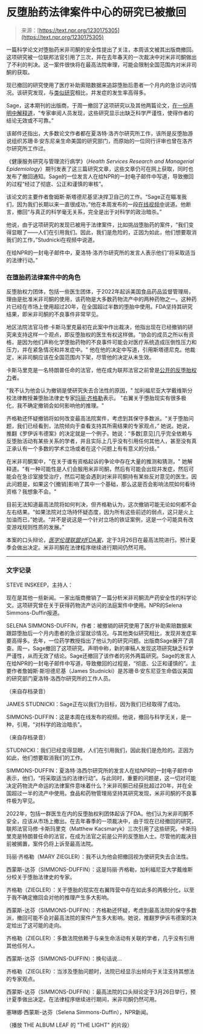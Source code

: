 <!--yml

类别：未分类

日期：2024-05-27 14:43:26

-->

# 反堕胎药法律案件中心的研究已被撤回

> 来源：[https://text.npr.org/1230175305](https://text.npr.org/1230175305)

一篇科学论文对堕胎药米非司酮的安全性提出了关注，本周该文被其出版商撤回。这项研究被一位联邦法官引用了三次，并在去年春天的一次裁决中对米非司酮做出了不利的判决。这一案件很快将在最高法院审理，可能会限制全国范围内对米非司酮的获取。

现已撤回的研究使用了医疗补助索赔数据来追踪堕胎后患者一个月内的急诊访问情况。该研究发现，与[类似研究](https://www.factcheck.org/2022/07/noems-misleading-claim-about-safety-of-medication-abortion/)相比，并发症的发生率高得多。

Sage，这本期刊的出版商，于周一撤回了这项研究以及其他两篇论文，[在一份声明中解释道](https://perspectivesblog.sagepub.com/blog/note-from-sage-on-retractions-in-health-services-research-and-managerial-epidemiology)，“专家审阅人员发现，这些研究显示出缺乏科学严谨性，使得作者的结论无效或不可靠。”

该邮件还指出，大多数论文作者都在夏洛特·洛齐尔研究所工作，该所是反堕胎游说组织苏珊·B·安东尼亲生命美国的研究部门，而原始的一位同行评审也曾在洛齐尔研究所工作过。

《健康服务研究与管理流行病学》（*Health Services Research and Managerial Epidemiology*）期刊发表了这三篇研究文章，这些文章仍可在网上获取，同时也发布了撤回通知。Sage的一位发言人在给NPR的一封电子邮件中写道，导致撤回的过程“经过了彻底、公正和谨慎的审核”。

该论文的主要作者詹姆斯·斯塔德尼基坚决捍卫自己的工作。“Sage正在瞄准我们，因为我们长期以来一直很成功，”他在本周发布的一段[在线视频中](https://www.youtube.com/watch?v=DchuKOvfVJA)说道。他断言，撤回“与真正的科学毫无关系，完全是出于对科学的政治暗杀。”

他说，由于这项研究的发现已被用于法律案件，比如挑战堕胎药的案件，“我们变得显眼了——人们在引用我们。因此，我们是危险的，正因为如此，他们想要取消我们的工作，”Studnicki在视频中说道。

在给NPR的一封电子邮件中，夏洛特·洛齐尔研究所的发言人表示他们“将采取适当的法律行动。”

### 在堕胎药法律案件中的角色

反堕胎权力团体，包括一些医生团体，于2022年起诉美国食品药品监督管理局，理由是批准米非司酮的使用，该药物是大多数药物流产中的两种药物之一。这种药片已经在市场上使用超过20年，在全国超过半数的堕胎中使用。FDA坚持其研究结果，即米非司酮的不良事件非常罕见。

地区法院法官马修·卡斯马里克最初在此案中作出裁决，他指出现在已经撤销的研究来支持这样一个观点，即反堕胎权的医生有权这样做。"协会的成员之所以有资格，是因为他们声称化学堕胎药物的不良事件可能会对医疗系统造成压倒性压力和压力，并在紧急情况和并发症中。" 他在他的决定中写道，引用斯塔德尼克。他裁定，米非司酮应该在全国范围内下架，尽管他的决定从未生效。

卡斯马里克是一名特朗普任命的法官，他在成为联邦法官之前曾是[公开的反堕胎权力](https://www.washingtonpost.com/politics/2023/04/08/abortion-pill-ruling-judge-matthew-kacsmaryk/)者。

"我不认为他会认为撤销是使研究失去合法性的原因，" 加利福尼亚大学戴维斯分校法律教授兼堕胎法律史专家[玛丽·齐格勒](https://law.ucdavis.edu/people/mary-ziegler)表示。 "右翼关于堕胎现实有很多极化，我不确定撤销会如何影响他的推理。"

齐格勒还怀疑撤销将如何改变最高法院案件，考虑到其保守多数派。“关于堕胎问题，我们已经看到，法院倾向于查看支持其所需结果的专家观点，” 她说。她说，推翻《罗伊诉韦德案》的决定就是一个例子。她说：“多数[意见]几乎完全依赖与反堕胎活动有某些关系的学者，并且实际上几乎没有引用任何其他人，甚至没有真正承认有一个多数的学术立场或者在这个问题上有有意义的分歧。”

在米非司酮案中，"在关于谁有资格起诉的争论中存在大量的推测和猜测，" 她解释道。"有一种可能性是人们会服用米非司酮，然后有可能会出现并发症，然后可能会在急诊室接受治疗，然后可能会遇到对米非司酮持有某些反对意见的医生。因此问题是，如果这个[撤销]影响了其中一个基础，那么这是否会影响法院如何看待资格？我想象不会。"

目前无法知道最高法院将如何判决，但齐格勒认为，这次撤销可能无论如何都不会左右结果。“如果法院对立场持怀疑态度，因为所有这些前述的弱点，这只是火上加油而已，”她说。“并不是说这是一个针对立场的铁证案例，这是一个可能具有改变游戏规则性质的发展。”

本案的口头辩论，[*医学伦理联盟对FDA案*](https://adfmedialegalfiles.blob.core.windows.net/files/AllianceForHippocraticMedicineComplaint.pdf)，定于3月26日在最高法院进行。预计夏季会做出决定。米非司酮在法律程序继续进行期间仍然可用。

* * *

### 文字记录

STEVE INSKEEP，主持人：

现在是其他一些新闻。一家出版商撤销了一篇分析米非司酮流产药安全性的科学论文。这项研究曾在关于获得药物流产访问的法庭案件中使用。NPR的Selena Simmons-Duffin报道。

SELENA SIMMONS-DUFFIN，作者：被撤销的研究使用了医疗补助索赔数据来跟踪堕胎后一个月内患者的急诊室就诊情况。与其他类似研究相比，发现并发症率要高得多。去年，一位药学教授指出了他认为的研究问题。出版商Sage展开了调查。周一，Sage撤回了这项研究。声明中称，新的审稿人发现这项研究缺乏科学严谨性，从而无效了结论。Sage还撤回了该作者的另外两篇研究。Sage的发言人在给NPR的一封电子邮件中写道，导致撤回的过程是，“彻底、公正和谨慎的”。主要作者詹姆斯·斯坦德尼基（James Studnicki）是苏珊·B·安东尼亚生命倡议美国的研究部门夏洛特·洛西尔研究所的工作人员。

（来自存档录音）

JAMES STUDNICKI：Sage正在以我们为目标，因为我们已经取得了成功。

SIMMONS-DUFFIN：这是本周在线发布的视频。他说，撤回与科学无关，是一种，引用，“对科学的政治暗杀”。

（来自存档录音）

STUDNICKI：我们已经变得显眼，人们在引用我们，因此我们是危险的。正因为如此，他们想要取消我们的工作。

SIMMONS-DUFFIN：夏洛特·洛西尔研究所的发言人在给NPR的一封电子邮件中表示，他们，“将采取适当的法律行动”。与此同时，重要的问题是，这一切对可能决定药物流产命运的法律案件意味着什么？米非司酮已经获批超过20年，并在全国超过一半的流产中使用。食品和药物管理局坚持其研究发现，米非司酮的不良事件极为罕见。

2022年，包括一群医生在内的反堕胎权利团体起诉了FDA。他们认为米非司酮不安全，应该从市场上撤出。在去年春季的一项裁决中，由于现在已经撤回的研究，联邦法官马修·卡斯玛里克（Matthew Kacsmaryk）三次引用了这些研究。卡斯玛里克是特朗普任命的法官，在成为法官之前是公开的反堕胎人士。尽管他的裁决目前被搁置，案件仍将上诉至最高法院。

玛丽·齐格勒（MARY ZIEGLER）：我不认为他会把撤回视为使研究失去合法性。

西蒙斯-达芬（SIMMONS-DUFFIN）：这是玛丽·齐格勒，加利福尼亚大学戴维斯分校关于堕胎法律史的专家。

齐格勒（ZIEGLER）：关于堕胎的现实在右翼阵营中存在如此多的两极分化，以至于我不确定撤回会对他的推理产生多大影响。

西蒙斯-达芬（SIMMONS-DUFFIN）：齐格勒还怀疑，考虑到最高法院的保守多数派，撤回可能不会对最高法院的案件产生多大影响。她说，推翻罗伊诉韦德案的决定给出了这可能的走向。

齐格勒（ZIEGLER）：多数法院依赖于与亲生命活动有关联的学者，几乎没有引用其他任何人。

西蒙斯-达芬（SIMMONS-DUFFIN）：换句话说…

齐格勒（ZIEGLER）：当涉及堕胎问题时，法院已经显示出倾向于关注支持其想法的专家观点。

西蒙斯-达芬（SIMMONS-DUFFIN）：最高法院的口头辩论定于3月26日举行，预计夏季做出决定。在法律程序继续进行期间，米非司酮仍然可用。

塞琳娜·西蒙斯-达芬（Selena Simmons-Duffin），NPR新闻。

（播放 THE ALBUM LEAF 的 "THE LIGHT" 的片段）
